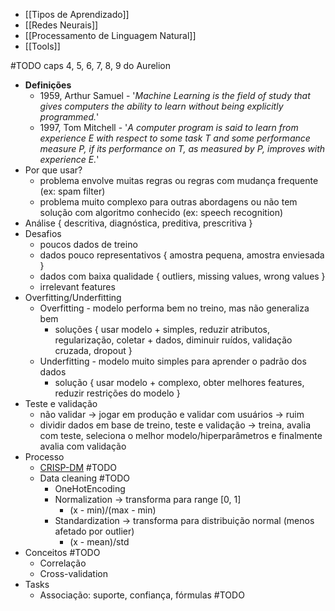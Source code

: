 * [[Tipos de Aprendizado]]
* [[Redes Neurais]]
* [[Processamento de Linguagem Natural]]
* [[Tools]]

#TODO caps 4, 5, 6, 7, 8, 9 do Aurelion

* **Definições**
	* 1959, Arthur Samuel - '*Machine Learning is the field of study that gives computers the ability to learn without being explicitly programmed.*'
	* 1997, Tom Mitchell - '*A computer program is said to learn from experience E with respect to some task T and some performance measure P, if its performance on T, as measured by P, improves with experience E.*'
* Por que usar?
	* problema envolve muitas regras ou regras com mudança frequente (ex: spam filter)
	* problema muito complexo para outras abordagens ou não tem solução com algoritmo conhecido (ex: speech recognition)
* Análise { descritiva, diagnóstica, preditiva, prescritiva }
* Desafios
	* poucos dados de treino
	* dados pouco representativos { amostra pequena, amostra enviesada }
	* dados com baixa qualidade { outliers, missing values, wrong values }
	* irrelevant features
* Overfitting/Underfitting
	* Overfitting - modelo performa bem no treino, mas não generaliza bem
		* soluções { usar modelo + simples, reduzir atributos, regularização, coletar + dados, diminuir ruídos, validação cruzada, dropout }
	* Underfitting - modelo muito simples para aprender o padrão dos dados
		* solução { usar modelo + complexo, obter melhores features, reduzir restrições do modelo }
* Teste e validação
	* não validar -> jogar em produção e validar com usuários -> ruim
	* dividir dados em base de treino, teste e validação -> treina, avalia com teste, seleciona o melhor modelo/hiperparâmetros e finalmente avalia com validação
* Processo
	* [CRISP-DM](https://docs.google.com/presentation/d/18mJD0kUBMCaQDzhhJb-CLZsmjjjCWG5KsQUCFcvGtU0/edit?usp=sharing) #TODO
	* Data cleaning #TODO
		* OneHotEncoding
		* Normalization -> transforma para range [0, 1]
			* (x - min)/(max - min)
		* Standardization -> transforma para distribuição normal (menos afetado por outlier)
			* (x - mean)/std
* Conceitos #TODO
	* Correlação
	* Cross-validation
* Tasks
	* Associação: suporte, confiança, fórmulas #TODO